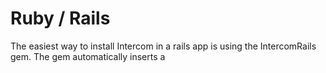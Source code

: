 # Ruby / Rails

The easiest way to install Intercom in a rails app is using the IntercomRails gem. The gem automatically inserts a <script> tag containing the Intercom Messenger before the closing </body> tag.

This is a very basic example app that uses the IntercomRails gem to load the messenger for visitors and logged in users.
There are more detailed instructions on the rails gem github repository [here](https://github.com/intercom/intercom-rails).

**If you have already installed the messenger for (logged out) website visitors, this will replace the snippet previously installed. You can remove that code.**

1. Add the IntercomRails gem to your Gemfile:
    ```
    gem "intercom-rails"
    ```
1. Then run:
    ```
    bundle install
    ```
1. Take note of your app_id [here](https://app.intercom.io/a/apps/_/settings/api-keys) and generate a config file:
    ```
    rails generate intercom:config YOUR-APP-ID
    ```
1. To chat with visitors to your website uncomment the following line in `config/initializers/intercom.rb`:
    ```
    config.include_for_logged_out_users = true
    ```
1. Set your API secret in `config/initializers/intercom.rb`:
    ```
    config.api_secret = Rails.application.secrets.intercom_secure_mode_secret_key
    ```
1. To track logged-in users, ensure you have the currently logged in user available to the messenger by `current_user` or `@user` in your controller. For this example we have hardcoded it to be a mock user generated via `db/seeds.rb` [here](https://github.com/intercom/intercom-install-examples/blob/master/ruby-rails/app/controllers/home_controller.rb) in the home controller.

1. Set your identity verification secret key to the appropriate environment in `secrets.yml` (to test this out locally you would need to add this key to development as well):
    ```
    production:
    intercom_secure_mode_secret_key: 'GET-YOUR-SECRET-KEY-IN-APP-SETTINGS > IDENTITY-VERIFICATION'
    ```
1. Get the server up and running to see the Intercom Messenger securely setup for both logged out visitors and logged in users:
    ```
    rails server
    ```
